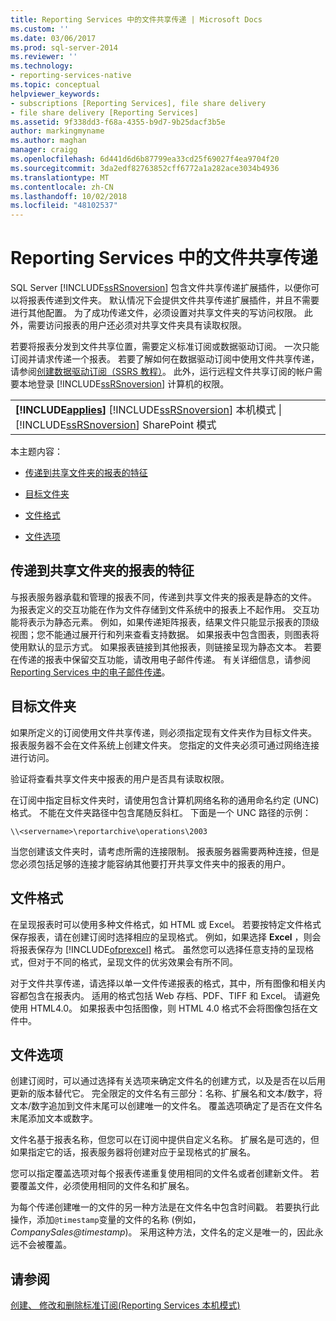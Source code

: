 ```yaml
---
title: Reporting Services 中的文件共享传递 | Microsoft Docs
ms.custom: ''
ms.date: 03/06/2017
ms.prod: sql-server-2014
ms.reviewer: ''
ms.technology:
- reporting-services-native
ms.topic: conceptual
helpviewer_keywords:
- subscriptions [Reporting Services], file share delivery
- file share delivery [Reporting Services]
ms.assetid: 9f338dd3-f68a-4355-b9d7-9b25dacf3b5e
author: markingmyname
ms.author: maghan
manager: craigg
ms.openlocfilehash: 6d441d6d6b87799ea33cd25f69027f4ea9704f20
ms.sourcegitcommit: 3da2edf82763852cff6772a1a282ace3034b4936
ms.translationtype: MT
ms.contentlocale: zh-CN
ms.lasthandoff: 10/02/2018
ms.locfileid: "48102537"
---
```

# <a name="file-share-delivery-in-reporting-services"></a>Reporting Services 中的文件共享传递
  SQL Server [!INCLUDE[ssRSnoversion](../../includes/ssrsnoversion-md.md)] 包含文件共享传递扩展插件，以便你可以将报表传递到文件夹。 默认情况下会提供文件共享传递扩展插件，并且不需要进行其他配置。 为了成功传递文件，必须设置对共享文件夹的写访问权限。 此外，需要访问报表的用户还必须对共享文件夹具有读取权限。  
  
 若要将报表分发到文件共享位置，需要定义标准订阅或数据驱动订阅。 一次只能订阅并请求传递一个报表。 若要了解如何在数据驱动订阅中使用文件共享传递，请参阅[创建数据驱动订阅（SSRS 教程）](../create-a-data-driven-subscription-ssrs-tutorial.md)。 此外，运行远程文件共享订阅的帐户需要本地登录 [!INCLUDE[ssRSnoversion](../../includes/ssrsnoversion-md.md)] 计算机的权限。  
  
||  
|-|  
|**[!INCLUDE[applies](../../includes/applies-md.md)]** [!INCLUDE[ssRSnoversion](../../includes/ssrsnoversion-md.md)] 本机模式 &#124; [!INCLUDE[ssRSnoversion](../../includes/ssrsnoversion-md.md)] SharePoint 模式|  
  
 本主题内容：  
  
-   [传递到共享文件夹的报表的特征](#bkmk_Characteristics)  
  
-   [目标文件夹](#bkmk_target_folders)  
  
-   [文件格式](#bkmk_file_formats)  
  
-   [文件选项](#bkmk_file_options)  
  
##  <a name="bkmk_Characteristics"></a> 传递到共享文件夹的报表的特征  
 与报表服务器承载和管理的报表不同，传递到共享文件夹的报表是静态的文件。 为报表定义的交互功能在作为文件存储到文件系统中的报表上不起作用。 交互功能将表示为静态元素。 例如，如果传递矩阵报表，结果文件只能显示报表的顶级视图；您不能通过展开行和列来查看支持数据。 如果报表中包含图表，则图表将使用默认的显示方式。 如果报表链接到其他报表，则链接呈现为静态文本。 若要在传递的报表中保留交互功能，请改用电子邮件传递。 有关详细信息，请参阅 [Reporting Services 中的电子邮件传递](e-mail-delivery-in-reporting-services.md)。  
  
##  <a name="bkmk_target_folders"></a> 目标文件夹  
 如果所定义的订阅使用文件共享传递，则必须指定现有文件夹作为目标文件夹。 报表服务器不会在文件系统上创建文件夹。 您指定的文件夹必须可通过网络连接进行访问。  
  
 验证将查看共享文件夹中报表的用户是否具有读取权限。  
  
 在订阅中指定目标文件夹时，请使用包含计算机网络名称的通用命名约定 (UNC) 格式。 不能在文件夹路径中包含尾随反斜杠。 下面是一个 UNC 路径的示例：  
  
```  
\\<servername>\reportarchive\operations\2003  
```  
  
 当您创建该文件夹时，请考虑所需的连接限制。 报表服务器需要两种连接，但是您必须包括足够的连接才能容纳其他要打开共享文件夹中的报表的用户。  
  
##  <a name="bkmk_file_formats"></a> 文件格式  
 在呈现报表时可以使用多种文件格式，如 HTML 或 Excel。 若要按特定文件格式保存报表，请在创建订阅时选择相应的呈现格式。 例如，如果选择 **Excel** ，则会将报表保存为 [!INCLUDE[ofprexcel](../../includes/ofprexcel-md.md)] 格式。 虽然您可以选择任意支持的呈现格式，但对于不同的格式，呈现文件的优劣效果会有所不同。  
  
 对于文件共享传递，请选择以单一文件传递报表的格式，其中，所有图像和相关内容都包含在报表内。 适用的格式包括 Web 存档、PDF、TIFF 和 Excel。 请避免使用 HTML4.0。 如果报表中包括图像，则 HTML 4.0 格式不会将图像包括在文件中。  
  
##  <a name="bkmk_file_options"></a> 文件选项  
 创建订阅时，可以通过选择有关选项来确定文件名的创建方式，以及是否在以后用更新的版本替代它。 完全限定的文件名有三部分：名称、扩展名和文本/数字，将文本/数字追加到文件末尾可以创建唯一的文件名。 覆盖选项确定了是否在文件名末尾添加文本或数字。  
  
 文件名基于报表名称，但您可以在订阅中提供自定义名称。 扩展名是可选的，但如果指定它的话，报表服务器将创建对应于呈现格式的扩展名。  
  
 您可以指定覆盖选项对每个报表传递重复使用相同的文件名或者创建新文件。 若要覆盖文件，必须使用相同的文件名和扩展名。  
  
 为每个传递创建唯一的文件的另一种方法是在文件名中包含时间戳。 若要执行此操作，添加`@timestamp`变量的文件的名称 (例如， *CompanySales@timestamp*)。 采用这种方法，文件名的定义是唯一的，因此永远不会被覆盖。  
  
## <a name="see-also"></a>请参阅  
 [创建、 修改和删除标准订阅&#40;Reporting Services 本机模式&#41;](create-and-manage-subscriptions-for-native-mode-report-servers.md)  
  
  
